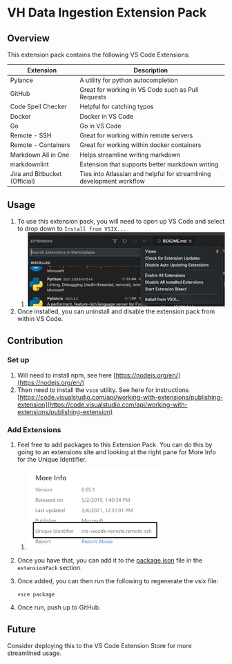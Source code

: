# VH Data Ingestion Extension Pack

## Overview

This extension pack contains the following VS Code Extensions:

|Extension|Description|
|--|--|
|Pylance|A utility for python autocompletion|
|GitHub|Great for working in VS Code such as Pull Requests|
|Code Spell Checker|Helpful for catching typos|
|Docker|Docker in VS Code|
|Go|Go in VS Code|
|Remote - SSH|Great for working within remote servers|
|Remote - Containers|Great for working within docker containers|
|Markdown All in One|Helps streamline writing markdown|
|markdownlint|Extension that supports better markdown writing|
|Jira and Bitbucket (Official)|Ties into Atlassian and helpful for streamlining development workflow|

## Usage

1. To use this extension pack, you will need to open up VS Code and select to drop down to `Install from VSIX...`
   1. ![vsix_install](images/vs_code_install_vsix.png)
2. Once installed, you can uninstall and disable the extension pack from within VS Code.

## Contribution

### Set up

1. Will need to install npm, see here [https://nodejs.org/en/](https://nodejs.org/en/)
2. Then need to install the `vsce` utility.  See here for instructions [https://code.visualstudio.com/api/working-with-extensions/publishing-extension](https://code.visualstudio.com/api/working-with-extensions/publishing-extension)

### Add Extensions

1. Feel free to add packages to this Extension Pack.  You can do this by going to an extensions site and looking at the right pane for More Info for the Unique Identifier.
   1. ![unique_id](images/extension_unique_id.png)
2. Once you have that, you can add it to the [package.json](package.json) file in the `extensionPack` section.
3. Once added, you can then run the following to regenerate the vsix file:

       vsce package

4. Once run, push up to GitHub.

## Future

Consider deploying this to the VS Code Extension Store for more streamlined usage.
